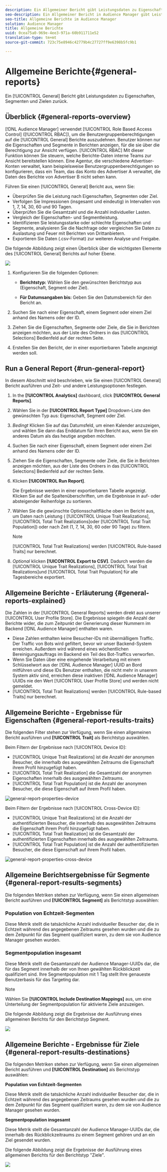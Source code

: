 ```yaml
---
description: Ein Allgemeiner Bericht gibt Leistungsdaten zu Eigenschaften, Segmenten und Zielen zurück.
seo-description: Ein Allgemeiner Bericht in Audience Manager gibt Leistungsdaten zu Eigenschaften, Segmenten und Zielen zurück.
seo-title: Allgemeine Berichte im Audience Manager
solution: Audience Manager
title: Allgemeine Berichte
uuid: 0cea75a0-969e-4ee3-971a-60b911711e52
translation-type: tm+mt
source-git-commit: 723c75e8946c42779b4c27727ff9e6398b5fc9b1

---
```



# Allgemeine Berichte{#general-reports}

Ein [!UICONTROL General] Bericht gibt Leistungsdaten zu Eigenschaften, Segmenten und Zielen zurück.

## Überblick {#general-reports-overview}

<!-- 

c_general_reports.xml

 -->

[!DNL Audience Manager] verwendet [!UICONTROL Role Based Access Control] ([!UICONTROL RBAC]), um die Benutzergruppenberechtigungen auf die [!UICONTROL General] Berichte auszudehnen. Benutzer können nur die Eigenschaften und Segmente in Berichten anzeigen, für die sie über die Berechtigung zur Ansicht verfügen. [!UICONTROL RBAC] Mit dieser Funktion können Sie steuern, welche Berichte-Daten interne Teams zur Ansicht bereitstellen können. Eine Agentur, die verschiedene Advertiser-Konten verwaltet, kann beispielsweise Benutzergruppenberechtigungen so konfigurieren, dass ein Team, das das Konto des Advertiser A verwaltet, die Daten des Berichte von Advertiser B nicht sehen kann.

Führen Sie einen [!UICONTROL General] Bericht aus, wenn Sie:

* Überprüfen Sie die Leistung nach Eigenschaften, Segmenten oder Ziel.
* Verfolgen Sie Impressionen (insgesamt und eindeutig) in Intervallen von 1, 7, 14, 30, 60 und 90 Tagen.
* Überprüfen Sie die Gesamtzahl und die Anzahl individueller Lasten.
* Vergleich der Eigenschaften- und Segmentleistung.
* Identifizieren Sie leistungsstarke oder schlechte Eigenschaften und Segmente, analysieren Sie die Nachfrage oder vergleichen Sie Daten zu Auslastung und Feuer mit Berichten von Drittanbietern.
* Exportieren Sie Daten (.csv-Format) zur weiteren Analyse und Freigabe.

Die folgende Abbildung zeigt einen Überblick über die wichtigsten Elemente des [!UICONTROL General] Berichts auf hoher Ebene.

![](assets/general_reports.png)

1. Konfigurieren Sie die folgenden Optionen:

   * **Berichtstyp:** Wählen Sie den gewünschten Berichtstyp aus (Eigenschaft, Segment oder Ziel).

   * **Für Datumsangaben bis:** Geben Sie den Datumsbereich für den Bericht an.

2. Suchen Sie nach einer Eigenschaft, einem Segment oder einem Ziel anhand des Namens oder der ID.
3. Ziehen Sie die Eigenschaften, Segmente oder Ziele, die Sie in Berichten anzeigen möchten, aus der Liste des Ordners in das [!UICONTROL Selections] Bedienfeld auf der rechten Seite.
4. Erstellen Sie den Bericht, der in einer exportierbaren Tabelle angezeigt werden soll.

## Run a General Report {#run-general-report}

In diesem Abschnitt wird beschrieben, wie Sie einen [!UICONTROL General] Bericht ausführen und Zeit- und andere Leistungsoptionen festlegen.

<!-- 

t_run_general_report.xml

 -->

1. In the **[!UICONTROL Analytics]** dashboard, click **[!UICONTROL General Reports]**.
1. Wählen Sie in der **[!UICONTROL Report Type]** Dropdown-Liste den gewünschten Typ aus: Eigenschaft, Segment oder Ziel.
1. *Bedingt* Klicken Sie auf das Datumsfeld, um einen Kalender anzuzeigen, und wählen Sie dann das Enddatum für Ihren Bericht aus, wenn Sie ein anderes Datum als das heutige angeben möchten.
1. Suchen Sie nach einer Eigenschaft, einem Segment oder einem Ziel anhand des Namens oder der ID.
1. Ziehen Sie die Eigenschaften, Segmente oder Ziele, die Sie in Berichten anzeigen möchten, aus der Liste des Ordners in das [!UICONTROL Selections] Bedienfeld auf der rechten Seite.
1. Klicken **[!UICONTROL Run Report]**.

   Die Ergebnisse werden in einer exportierbaren Tabelle angezeigt. Klicken Sie auf die Spaltenüberschriften, um die Ergebnisse in auf- oder absteigender Reihenfolge zu sortieren.
1. Wählen Sie die gewünschte Optionsschaltfläche oben im Bericht aus, um Daten nach Leistung ( [!UICONTROL Unique Trait Realizations], [!UICONTROL Total Trait Realizations]oder [!UICONTROL Total Trait Population]) oder nach Zeit (1, 7, 14, 30, 60 oder 90 Tage) zu filtern.

   >[!NOTE]
   >
   >[!UICONTROL Total Trait Realizations] werden [!UICONTROL Rule-based Traits] nur berechnet.

1. *Optional* klicken **[!UICONTROL Export to CSV]**. Dadurch werden die [!UICONTROL Unique Trait Realizations], [!UICONTROL Total Trait Realizations]und [!UICONTROL Total Trait Population] für alle Tagesbereiche exportiert.

## Allgemeine Berichte - Erläuterung {#general-reports-explained}

Die Zahlen in der [!UICONTROL General Reports] werden direkt aus unserer [!UICONTROL User Profile Store]. Die Ergebnisse spiegeln die Anzahl der Berichte wider, die zum Zeitpunkt der Generierung dieser Nummern im Backend [!DNL Audience Manager] enthalten waren.

* Diese Zahlen enthalten keine Besucher-IDs mit übermäßigem Traffic. Der Traffic von Bots wird gefiltert, bevor wir unser Backend-System erreichen. Außerdem wird während eines wöchentlichen Bereinigungsauftrags im Backend ein Teil des Bot-Traffics verworfen.
* Wenn Sie Daten über eine eingehende Verarbeitung mit einem Schlüsselwort aus der [!DNL Audience Manager] UUID an Bord mitführen und diese IDs Benutzer enthalten, die nicht mehr in unserem System aktiv sind, erreichen diese inaktiven [!DNL Audience Manager] UUIDs nie den Wert [!UICONTROL User Profile Store] und werden nicht gemeldet.
* [!UICONTROL Total Trait Realizations] werden [!UICONTROL Rule-based Traits] nur berechnet.

## Allgemeine Berichte - Ergebnisse für Eigenschaften {#general-report-results-traits}

Die folgenden Filter stehen zur Verfügung, wenn Sie einen allgemeinen Bericht ausführen und **[!UICONTROL Trait]** als Berichtstyp auswählen.

Beim Filtern der Ergebnisse nach [!UICONTROL Device ID]:

* [!UICONTROL Unique Trait Realizations] ist die Anzahl der anonymen Besucher, die innerhalb des ausgewählten Zeitraums die Eigenschaft ihrem Profil hinzugefügt haben.
* [!UICONTROL Total Trait Realization] die Gesamtzahl der anonymen Eigenschaften innerhalb des ausgewählten Zeitraums.
* [!UICONTROL Total Trait Population] ist die Anzahl der anonymen Besucher, die diese Eigenschaft auf ihrem Profil haben.

![general-report-properties-device](assets/general-report-traits-deviceid.png)

Beim Filtern der Ergebnisse nach [!UICONTROL Cross-Device ID]:

* [!UICONTROL Unique Trait Realizations] ist die Anzahl der authentifizierten Besucher, die innerhalb des ausgewählten Zeitraums die Eigenschaft ihrem Profil hinzugefügt haben.
* [!UICONTROL Total Trait Realization] ist die Gesamtzahl der authentifizierten Eigenschaften innerhalb des ausgewählten Zeitraums.
* [!UICONTROL Total Trait Population] ist die Anzahl der authentifizierten Besucher, die diese Eigenschaft auf ihrem Profil haben.

![general-report-properties-cross-device](assets/general-report-traits-cross-device.png)

<!-- 
### Unique Trait Realizations

This metric represents the unique number of [Audience Manager Unique User IDs (UUID)](../reference/ids-in-aam.md) that qualified for the trait in your selected time range. For example, if a user visited your homepage three times on 10/1, you would see one Unique Trait Realization.

### Total Trait Realizations

This metric represents the total amount of trait fires for the trait in your selected time range. For example, if a user visited your homepage, then navigated to your tech news and your sports news sections, they would appear in the General Report as three total trait realizations, and one unique trait realization.

### Total Trait Population

This metric represents the total amount of Audience Manager UUIDs that are currently qualified for the trait. Use this number to understand the total amount of users you could use for segmentation and targeting. Typically, users remain part of a trait for [120 days](../features/traits/create-onboarded-rule-based-traits.md#set-expiration-interval). For example, a user visiting your homepage three times today and never returning afterwards, would remain as a user in this population every day until 120 days from now. At the 120 day mark, they would be removed from the population. Read our [Trait and Segment Qualification Reference](../features/traits/trait-and-segment-qualification-reference.md) for more examples on the difference between Unique Trait Realizations and Total Trait Population.

The illustration below shows the results of running a general report for the Trait report type. -->
<!-- 
![](assets/general_reports_metrics.png) -->


## Allgemeine Berichtsergebnisse für Segmente {#general-report-results-segments}

Die folgenden Metriken stehen zur Verfügung, wenn Sie einen allgemeinen Bericht ausführen und **[!UICONTROL Segment]** als Berichtstyp auswählen:

### Population von Echtzeit-Segmenten

Diese Metrik stellt die tatsächliche Anzahl individueller Besucher dar, die in Echtzeit während des angegebenen Zeitraums gesehen wurden und die zu dem Zeitpunkt für das Segment qualifiziert waren, zu dem sie von Audience Manager gesehen wurden.

### Segmentpopulation insgesamt

Diese Metrik stellt die Gesamtanzahl der Audience Manager-UUIDs dar, die für das Segment innerhalb der von Ihnen gewählten Rückblickzeit qualifiziert sind. Ihre Segmentpopulation mit 1 Tag stellt Ihre genaueste Benutzerbasis für das Targeting dar.

>[!NOTE]
>
>Wählen Sie **[!UICONTROL Include Destination Mappings]** aus, um eine Unterteilung der Segmentpopulation für aktivierte Ziele anzuzeigen.

Die folgende Abbildung zeigt die Ergebnisse der Ausführung eines allgemeinen Berichts für den Berichtstyp Segment.

![](assets/general_reports_segment_metrics.png)

## Allgemeine Berichte - Ergebnisse für Ziele {#general-report-results-destinations}

Die folgenden Metriken stehen zur Verfügung, wenn Sie einen allgemeinen Bericht ausführen und **[!UICONTROL Destination]** als Berichtstyp auswählen:

**Population von Echtzeit-Segmenten**

Diese Metrik stellt die tatsächliche Anzahl individueller Besucher dar, die in Echtzeit während des angegebenen Zeitraums gesehen wurden und die zu dem Zeitpunkt für das Segment qualifiziert waren, zu dem sie von Audience Manager gesehen wurden.

**Segmentpopulation insgesamt**

Diese Metrik stellt die Gesamtanzahl der Audience Manager-UUIDs dar, die innerhalb des Rückblickzeitraums zu einem Segment gehören und an ein Ziel gesendet wurden.

Die folgende Abbildung zeigt die Ergebnisse der Ausführung eines allgemeinen Berichts für den Berichtstyp &quot;Ziele&quot;.

![](assets/general_reports_destinations.png)
